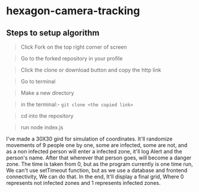 # hexagon-camera-tracking

## Steps to setup algorithm
>Click Fork on the top right corner of screen

>Go to the forked repository in your profile

>Click the clone or download button and copy the http link

>Go to terminal

>Make a new directory

>in the terminal:- `git clone <the copied link>`

>cd into the repository

>run node index.js

I've made a 30X30 gird for simulation of coordinates. It'll randomize movements of 9 people one by one, some are infected, some are not, and as a non infected person will enter a infected zone, it'll log Alert and the person's name. After that wherever that person goes, will become a danger zone. The time is taken from 0, but as the program currently is one time run, We can't use setTimeout function, but as we use a database and frontend connectivity, We can do that. In the end, It'll display a final grid, Where 0 represents not infected zones and 1 represents infected zones.
